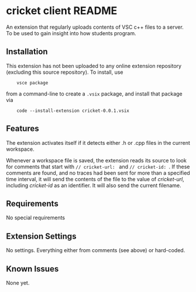 # cricket client README

An extension that regularly uploads contents of VSC c++ files to a server. To be used to gain insight into how students program.

## Installation

This extension has not been uploaded to any online extension repository (excluding this source repository). To install, use

~~~
    vsce package
~~~

from a command-line to create a `.vsix` package, and install that package via

~~~
    code --install-extension cricket-0.0.1.vsix
~~~

## Features

The extension activates itself if it detects either .h or .cpp files in the current workspace.

Whenever a workspace file is saved, the extension reads its source to look for comments that start with `// cricket-url: ` and `// cricket-id: `. If these comments are found, and no traces had been sent for more than a specified time interval, it will send the contents of the file to the value of _cricket-url_, including _cricket-id_ as an identifier. It will also send the current filename.

## Requirements

No special requirements 

## Extension Settings

No settings. Everything either from comments (see above) or hard-coded.

## Known Issues

None yet.
